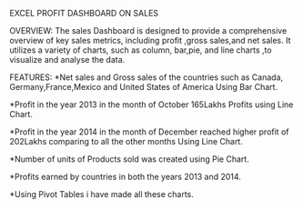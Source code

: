EXCEL PROFIT DASHBOARD ON SALES

OVERVIEW:
The sales Dashboard is designed to provide a comprehensive overview of key sales metrics, including profit
,gross sales,and net sales. It utilizes a variety of charts, such as column, bar,pie, and line charts
,to visualize and analyse the data.

FEATURES:
*Net sales and Gross sales of the countries such as Canada, Germany,France,Mexico and United States of America Using Bar Chart.

*Profit in the year 2013 in the month of October 165Lakhs Profits using Line Chart.

*Profit in the year 2014 in the month of December reached higher profit of 202Lakhs comparing to all the other months Using Line Chart.

*Number of units of Products sold was created using Pie Chart.

*Profits earned by countries in both the years 2013 and 2014.

*Using Pivot Tables i have made all these charts. 
